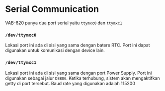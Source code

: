 # Serial Communication

VAB-820 punya dua port serial yaitu `ttymxc0` dan `ttymxc1`

### `/dev/ttymxc0`
  
Lokasi port ini ada di sisi yang sama dengan batere RTC. 
Port ini dapat digunakan untuk komunikasi dengan device lain.

### `/dev/ttymxc1`
    
Lokasi port ini ada di sisi yang sama dengan port Power Supply.
Port ini digunakan sebagai jalur `DEBUG`. 
Ketika terhubung, sistem akan mengaktifkan getty di port tersebut. 
Baud rate yang digunakan adalah 115200
    
